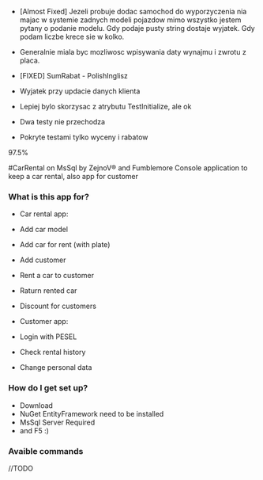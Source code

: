﻿
- [Almost Fixed] Jezeli probuje dodac samochod do wyporzyczenia nia majac w systemie zadnych modeli pojazdow mimo wszystko jestem pytany o podanie modelu. Gdy podaje pusty string dostaje wyjatek. Gdy podam liczbe krece sie w kolko.

- Generalnie miala byc mozliwosc wpisywania daty wynajmu i zwrotu z placa.

- [FIXED] SumRabat - PolishInglisz

- Wyjatek przy updacie danych klienta

- Lepiej bylo skorzysac z atrybutu TestInitialize, ale ok 
- Dwa testy nie przechodza

- Pokryte testami tylko wyceny i rabatow


97.5%


#CarRental on MsSql by ZejnoV® and Fumblemore
Console application to keep a car rental, also app for customer

### What is this app for? ###

* Car rental app:
* Add car model
* Add car for rent (with plate)
* Add customer
* Rent a car to customer
* Raturn rented car
* Discount for customers

* Customer app:
* Login with PESEL
* Check rental history
* Change personal data

### How do I get set up? ###

* Download 
* NuGet EntityFramework need to be installed
* MsSql Server Required
* and F5 :)


### Avaible commands ###

//TODO